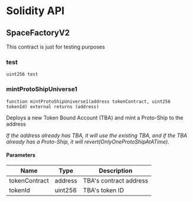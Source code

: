 # Solidity API

## SpaceFactoryV2

This contract is just for testing purposes

### test

```solidity
uint256 test
```

### mintProtoShipUniverse1

```solidity
function mintProtoShipUniverse1(address tokenContract, uint256 tokenId) external returns (address)
```

Deploys a new Token Bound Account (TBA) and mint a Proto-Ship to the address

_If the address already has TBA, it will use the existing TBA, and if the TBA
already has a Proto-Ship, it will revert(OnlyOneProtoShipAtATime)._

#### Parameters

| Name | Type | Description |
| ---- | ---- | ----------- |
| tokenContract | address | TBA's contract address |
| tokenId | uint256 | TBA's token ID |

